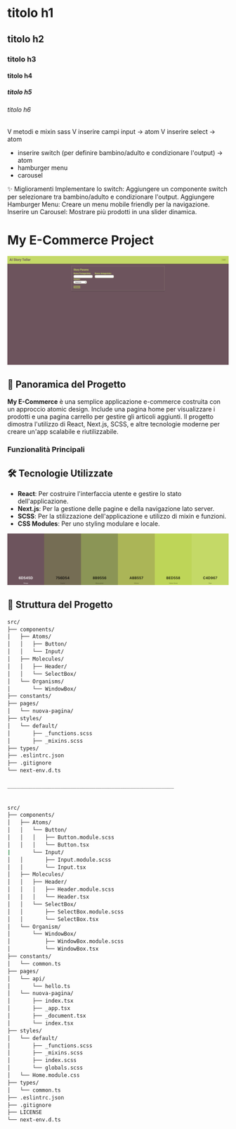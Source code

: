 # titolo h1

## titolo h2

### titolo h3

#### titolo h4

##### titolo h5

###### titolo h6

V metodi e mixin sass
V inserire campi input -> atom
V inserire select -> atom
- inserire switch (per definire bambino/adulto e condizionare l'output) -> atom
- hamburger menu
- carousel

✨ Miglioramenti 
Implementare lo switch: Aggiungere un componente switch per selezionare tra bambino/adulto e condizionare l'output.
Aggiungere Hamburger Menu: Creare un menu mobile friendly per la navigazione.
Inserire un Carousel: Mostrare più prodotti in una slider dinamica.


# My E-Commerce Project

![Screenshot](./Screenshot.png)

## 🚀 Panoramica del Progetto

**My E-Commerce** è una semplice applicazione e-commerce costruita con un approccio atomic design. Include una pagina home per visualizzare i prodotti e una pagina carrello per gestire gli articoli aggiunti. Il progetto dimostra l'utilizzo di React, Next.js, SCSS, e altre tecnologie moderne per creare un'app scalabile e riutilizzabile.

### Funzionalità Principali

<!--
- **Pagina Home**: Visualizza i prodotti scaricati da un server. Permette di aggiungere prodotti al carrello.
- **Pagina Carrello**: Mostra i prodotti aggiunti al carrello, con possibilità di rimuovere articoli e aggiornare la visualizzazione.
- **Persistenza dei Dati**: Utilizza `localStorage` per memorizzare e recuperare i dati del carrello tra le pagine.
- **Navigazione**: Utilizza Next.js per gestire le pagine e la navigazione. -->

## 🛠️ Tecnologie Utilizzate

- **React**: Per costruire l'interfaccia utente e gestire lo stato dell'applicazione.
- **Next.js**: Per la gestione delle pagine e della navigazione lato server.
- **SCSS**: Per la stilizzazione dell'applicazione e utilizzo di mixin e funzioni.
- **CSS Modules**: Per uno styling modulare e locale.

![Create-Palette](./Create-Palette.png)

## 📂 Struttura del Progetto

```bash
src/
├── components/
│   ├── Atoms/
│   │   ├── Button/
│   │   └── Input/
│   ├── Molecules/
│   │   ├── Header/
│   │   └── SelectBox/
│   └── Organisms/
│       └── WindowBox/
├── constants/
├── pages/
│   └── nuova-pagina/
├── styles/
│   └── default/
│       ├── _functions.scss
│       ├── _mixins.scss
├── types/
├── .eslintrc.json
├── .gitignore
└── next-env.d.ts

_____________________________________________________


src/
├── components/
│   ├── Atoms/
│   │   └── Button/
│   │   │   ├── Button.module.scss
│   │   │   └── Button.tsx
|       └── Input/
│   │       ├── Input.module.scss
│   │       └── Input.tsx
│   ├── Molecules/
│   │   ├── Header/
│   │   │   ├── Header.module.scss
│   │   │   └── Header.tsx
│   │   └── SelectBox/
│   │       ├── SelectBox.module.scss
│   │       └── SelectBox.tsx
│   └── Organism/
│       └── WindowBox/
│           ├── WindowBox.module.scss
│           └── WindowBox.tsx
├── constants/
│   └── common.ts
├── pages/
│   └── api/
│       └── hello.ts
│   └── nuova-pagina/
│       ├── index.tsx
│       ├── _app.tsx
│       ├── _document.tsx
│       └── index.tsx
├── styles/
│   └── default/
│       ├── _functions.scss
│       ├── _mixins.scss
│       ├── index.scss
│       └── globals.scss
│   └── Home.module.css
├── types/
│   └── common.ts
├── .eslintrc.json
├── .gitignore
├── LICENSE
└── next-env.d.ts